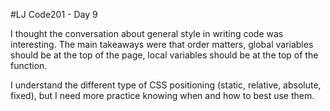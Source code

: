#LJ Code201 - Day 9

I thought the conversation about general style in writing code was interesting. The main takeaways were that order matters, global variables should be at the top of the page, local variables should be at the top of the function.

I understand the different type of CSS positioning (static, relative, absolute, fixed), but I need more practice knowing when and how to best use them.
